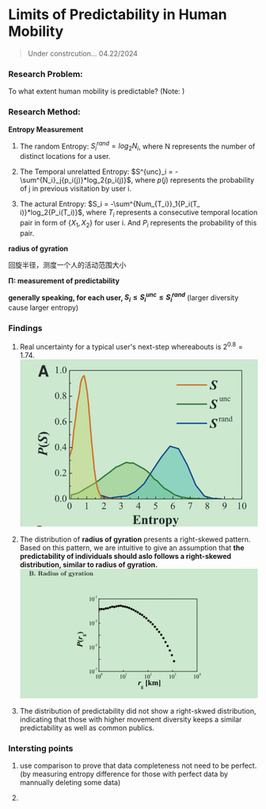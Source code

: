 # Limits of Predictability in Human Mobility

> Under constrcution... 04.22/2024

### Research Problem:

To what extent human mobility is predictable?
(Note: )

### Research Method:

**Entropy Measurement**

1. The random Entropy: $S^{rand}_{i} = log_2{N_i}$, where N represents the number of distinct locations for a user.

2. The Temporal unrelatted Entropy: $S^{unc}_i = -\sum^{N_i}_j{p_i(j)}*log_2{p_i(j)}$, where $p(j)$ represents the probability of j in previous visitation by user i.

3. The actural Entropy: $S_i = -\sum^{Num_{T_i}}_1{P_i(T_
i)}*log_2{P_i(T_i)}$, where $T_i$ represents a consecutive temporal location pair in form of {$X_1,X_2$} for user i. And $P_i$ represents the probability of this pair.

**radius of gyration**

回旋半径，测度一个人的活动范围大小

**Π: measurement of predictability**

**generally speaking, for each user, $S_i\leq S^{unc}_i\leq S^{rand}_{i}$** (larger diversity cause larger entropy)

### Findings

1. Real uncertainty for a typical user's next-step whereabouts is $2^{0.8} = 1.74$.
   ![alt text](./dis_entropy.png)

2. The distribution of **radius of gyration** presents a right-skewed pattern. Based on this pattern, we are intuitive to give an assumption that **the predictability of individuals should aslo follows a right-skewed distribution, similar to radius of gyration.**
   ![distribution of gyration](./dis_gyration.png)

3. The distribution of predictability did not show a right-skwed distribution, indicating that those with higher movement diversity keeps a similar predictability as well as common publics.

### Intersting points

1. use comparison to prove that data completeness not need to be perfect. (by measuring entropy difference for those with perfect data by mannually deleting some data)

2.
